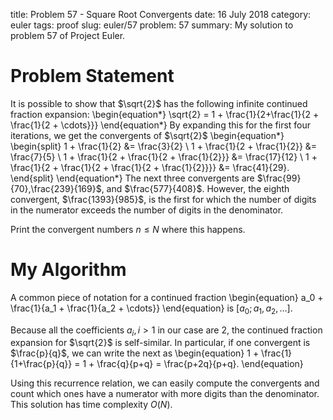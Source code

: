 title: Problem 57 - Square Root Convergents
date: 16 July 2018
category: euler
tags: proof
slug: euler/57
problem: 57
summary: My solution to problem 57 of Project Euler.

# Problem Statement

It is possible to show that $\sqrt{2}$ has the following infinite continued fraction expansion:
\begin{equation*}
	\sqrt{2} = 1 + \frac{1}{2+\frac{1}{2 + \frac{1}{2 + \cdots}}}
\end{equation*}
By expanding this for the first four iterations, we get the convergents of $\sqrt{2}$
\begin{equation*}
	\begin{split}
		1 + \frac{1}{2} &= \frac{3}{2} \\
		1 + \frac{1}{2 + \frac{1}{2}} &= \frac{7}{5} \\
		1 + \frac{1}{2 + \frac{1}{2 + \frac{1}{2}}} &= \frac{17}{12} \\
		1 + \frac{1}{2 + \frac{1}{2 + \frac{1}{2 + \frac{1}{2}}}} &= \frac{41}{29}.
	\end{split}
\end{equation*}
The next three convergents are $\frac{99}{70},\frac{239}{169}$, and $\frac{577}{408}$.
However, the eighth convergent, $\frac{1393}{985}$, is the first for which the number of digits in the numerator exceeds the number of digits in the denominator.

Print the convergent numbers $n \le N$ where this happens.

# My Algorithm

A common piece of notation for a continued fraction
\begin{equation}
	a_0 + \frac{1}{a_1 + \frac{1}{a_2 + \cdots}}
\end{equation}
is $[a_0;a_1,a_2,\ldots]$.

Because all the coefficients $a_i, i > 1$ in our case are 2, the continued fraction expansion for $\sqrt{2}$ is self-similar.
In particular, if one convergent is $\frac{p}{q}$, we can write the next as
\begin{equation}
	1 + \frac{1}{1+\frac{p}{q}} = 1 + \frac{q}{p+q} = \frac{p+2q}{p+q}. 
\end{equation}

Using this recurrence relation, we can easily compute the convergents and count which ones have a numerator with more digits than the denominator.
This solution has time complexity $O(N)$.